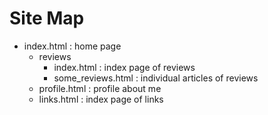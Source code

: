 # Site Map

- index.html : home page
	- reviews
		- index.html : index page of reviews
		- some_reviews.html : individual articles of reviews
	- profile.html : profile about me
	- links.html : index page of links
